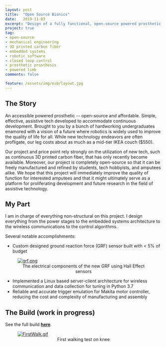 ```yaml
---
layout: post
title:  "Open Source Bionics"
date:   2019-11-03
excerpt: "Design of a fully functional, open-source powered prosthetic knee"
project: true
tag:
- open-source
- mechanical engineering
- 3D printed carbon fiber
- embedded systems
- robotic software
- closed loop control
- prosthetic prosthesis
- powered limb
comments: false

feature: /assets/img/osb/layout.jpg
---
```


## The Story

An accessible powered prosthetic -- open-source and affordable. Simple, effective, assistive tech developed to accommodate continuous development. Brought to you by a bunch of hardworking undergraduates enamored with a vision of a future where robotics is widely used to improve the quality of life for all. While new technology endeavors are often profligate, our leg costs about as much as a mid-tier IKEA couch ($550).

Our project and price point rely strongly on the utilization of new tech, such as continuous 3D printed carbon fiber, that has only recently become available. Moreover, our project is completely open-source so that it can be freely manufactured and refined by students, tech hobbyists, and amputees alike. We hope that this project will immediately improve the quality of function for interested amputees and that it might ultimately serve as a platform for proliferating development and future research in the field of assistive technology.

## My Part

I am in charge of everything non-structural on this project. I design everything from the power stages to the embedded systems architecture to the wireless communications to the control algorithms. 

Several notable accomplishments:
* Custom designed ground reaction force (GRF) sensor built with < 5% of budget

<figure>
	<a href="{{ site.url }}/assets/img/osb/grf.png"><img src="{{ site.url }}/assets/img/osb/grf.png" alt="grf.png"></a>
	<figcaption><center>The electrical components of the new GRF using Hall Effect sensors</center>
    </figcaption>
</figure>

* Implemented a Linux based server-client architecture for wireless communication and data collection for tuning in Python 3.7
* Reliable and accurate trigger emulation for Makita motor controller, reducing the cost and complexity of manufacturing and assembly

## The Build (work in progress)

See the full build <a href="https://www.hackster.io/open-source-bionics/open-source-powered-prosthetic-leg-56be8e"><b>here</b></a>.

<figure>
	<a href="{{ site.url }}/assets/img/osb/firstWalk.gif"><img src="{{ site.url }}/assets/img/osb/firstWalk.gif" alt="FirstWalk.gif"></a>
	<figcaption><center>First walking test on knee</center>
    </figcaption>
</figure>